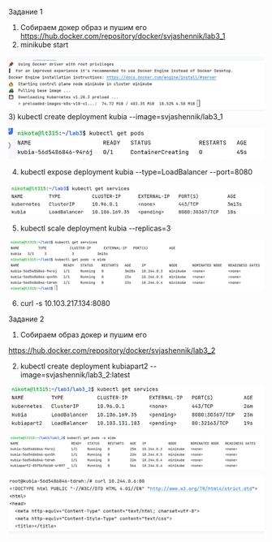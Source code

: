 Задание 1

1) Собираем докер образ и пушим его
https://hub.docker.com/repository/docker/svjashennik/lab3_1
2) minikube start

![img.png](img.png)
3) kubectl create deployment kubia --image=svjashennik/lab3_1

![img_1.png](img_1.png)

4) kubectl expose deployment kubia --type=LoadBalancer --port=8080

![img_2.png](img_2.png)

5) kubectl scale deployment kubia --replicas=3

![img_3.png](img_3.png)

6) curl -s 10.103.217.134:8080

Задание 2

1) Собираем образ докер и пушим его

https://hub.docker.com/repository/docker/svjashennik/lab3_2

2) kubectl create deployment kubiapart2 --image=svjashennik/lab3_2:latest

![img_4.png](img_4.png)

![img_5.png](img_5.png)

![img_6.png](img_6.png)